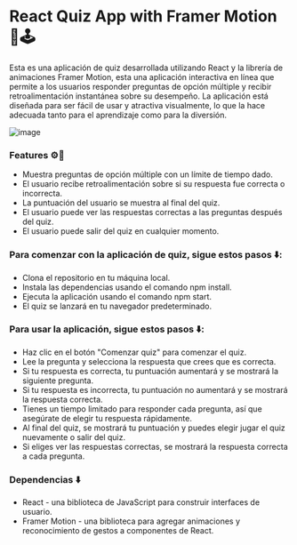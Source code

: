 # React Quiz App with Framer Motion 🎯🕹️

Esta es una aplicación de quiz desarrollada utilizando React y la librería de animaciones Framer Motion, esta una aplicación interactiva en línea que permite a los usuarios responder preguntas de opción múltiple y recibir retroalimentación 
instantánea sobre su desempeño. La aplicación está diseñada para ser fácil de usar y atractiva visualmente, lo que la hace adecuada tanto para el aprendizaje como para la diversión.

![image](https://user-images.githubusercontent.com/107328372/236968095-41f5633a-541e-4660-8a3c-a899690399d7.png)

### Features ⚙️🧰
 
- Muestra preguntas de opción múltiple con un límite de tiempo dado.
- El usuario recibe retroalimentación sobre si su respuesta fue correcta o incorrecta.
- La puntuación del usuario se muestra al final del quiz.
- El usuario puede ver las respuestas correctas a las preguntas después del quiz.
- El usuario puede salir del quiz en cualquier momento.

### Para comenzar con la aplicación de quiz, sigue estos pasos ⬇️:

- Clona el repositorio en tu máquina local.
- Instala las dependencias usando el comando npm install.
- Ejecuta la aplicación usando el comando npm start.
- El quiz se lanzará en tu navegador predeterminado.

### Para usar la aplicación, sigue estos pasos ⬇️:

- Haz clic en el botón "Comenzar quiz" para comenzar el quiz.
- Lee la pregunta y selecciona la respuesta que crees que es correcta.
- Si tu respuesta es correcta, tu puntuación aumentará y se mostrará la siguiente pregunta.
- Si tu respuesta es incorrecta, tu puntuación no aumentará y se mostrará la respuesta correcta.
- Tienes un tiempo limitado para responder cada pregunta, así que asegúrate de elegir tu respuesta rápidamente.
- Al final del quiz, se mostrará tu puntuación y puedes elegir jugar el quiz nuevamente o salir del quiz.
- Si eliges ver las respuestas correctas, se mostrará la respuesta correcta a cada pregunta.

### Dependencias ⬇️
- React - una biblioteca de JavaScript para construir interfaces de usuario.
- Framer Motion -  una biblioteca para agregar animaciones y reconocimiento de gestos a componentes de React.
